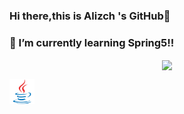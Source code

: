 ### Hi there,this is Alizch 's GitHub👋
### 🌱 I’m currently learning Spring5!!
<a href="https://github.com/anuraghazra/github-readme-stats">
  <p align="center">
    <img align="center" height="200px" src="https://github-readme-stats.vercel.app/api?username=ALizceH&theme=default&title_color=4682B4" />
  </p>
</a>

 <img src="https://raw.githubusercontent.com/devicons/devicon/master/icons/java/java-original.svg" alt="java" width="40" height="40"/>

<!--
**ALizceH/ALizceH** is a ✨ _special_ ✨ repository because its `README.md` (this file) appears on your GitHub profile.

Here are some ideas to get you started:

- 🔭 I’m currently working on ...
- 🌱 I’m currently learning ...
- 👯 I’m looking to collaborate on ...
- 🤔 I’m looking for help with ...
- 💬 Ask me about ...
- 📫 How to reach me: ...
- 😄 Pronouns: ...
- ⚡ Fun fact: ...
-->
